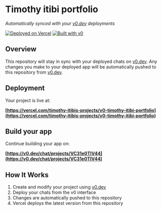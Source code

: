 # Timothy itibi portfolio

*Automatically synced with your [v0.dev](https://v0.dev) deployments*

[![Deployed on Vercel](https://img.shields.io/badge/Deployed%20on-Vercel-black?style=for-the-badge&logo=vercel)](https://vercel.com/timothy-itibis-projects/v0-timothy-itibi-portfolio)
[![Built with v0](https://img.shields.io/badge/Built%20with-v0.dev-black?style=for-the-badge)](https://v0.dev/chat/projects/VC31e0TIV44)

## Overview

This repository will stay in sync with your deployed chats on [v0.dev](https://v0.dev).
Any changes you make to your deployed app will be automatically pushed to this repository from [v0.dev](https://v0.dev).

## Deployment

Your project is live at:

**[https://vercel.com/timothy-itibis-projects/v0-timothy-itibi-portfolio](https://vercel.com/timothy-itibis-projects/v0-timothy-itibi-portfolio)**

## Build your app

Continue building your app on:

**[https://v0.dev/chat/projects/VC31e0TIV44](https://v0.dev/chat/projects/VC31e0TIV44)**

## How It Works

1. Create and modify your project using [v0.dev](https://v0.dev)
2. Deploy your chats from the v0 interface
3. Changes are automatically pushed to this repository
4. Vercel deploys the latest version from this repository